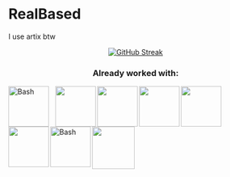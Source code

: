 # RealBased
<p>I use artix btw</p>
<div align="center">

  [![GitHub Streak](https://github-readme-streak-stats.herokuapp.com?user=realbased&theme=highcontrast&border_radius=4.6&date_format=j%2Fn%5B%2FY%5D&card_width=1200)](https://git.io/streak-stats)
### Already worked with:
<div align="left"> 
<img align="left" alt="Bash" width="80" style="padding-right:10px;" src="https://cdn-icons-png.flaticon.com/512/5968/5968350.png" />
<img align="left" height="80" width="80" src="https://github.com/carolbarbosa101/carolbarbosa101/assets/44561610/670ce35c-0b3c-4bec-ba1e-797c40ebcfc6">
<img align="left" height="80" width="80" src="https://github.com/carolbarbosa101/carolbarbosa101/assets/44561610/5d8aa673-1335-459f-a3c8-7149be4296d6">
<img align="left"  height="80" width="80" src="https://github.com/carolbarbosa101/carolbarbosa101/assets/44561610/b8182e38-59d0-4707-96dd-57781d7fa0cd">
<img align="left"  height="80" width="80" src="https://github.com/carolbarbosa101/carolbarbosa101/assets/44561610/2a52f515-32c0-419a-8550-d196743d93dd">
<img align="left"  height="80" width="80" src="https://github.com/carolbarbosa101/carolbarbosa101/assets/44561610/67a682a9-e93d-4eed-831c-037ec6d536cc">
<img align="left alt="lua" width="84" src="https://cdn.iconscout.com/icon/free/png-512/free-lua-3521554-2944972.png?f=webp&w=256"/>
<img align="left" alt="Bash" width="80" src="https://static-00.iconduck.com/assets.00/distributor-logo-kali-icon-512x512-7y8c173y.png" />
</div>
</div>
